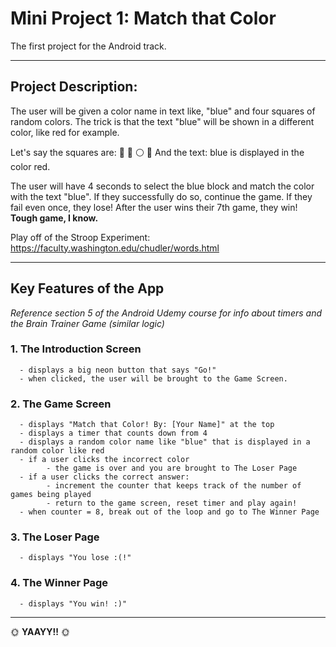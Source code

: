 # Mini Project 1: Match that Color
The first project for the Android track. 

---
## Project Description:

The user will be given a color name in text like, "blue" and four squares of random colors. The trick is that the text "blue" will be shown in a different color, like red for example. 

Let's say the squares are:  :large_blue_diamond: :red_circle: :white_circle: :large_orange_diamond:
And the text: blue is displayed in the color red. 

The user will have 4 seconds to select the blue block and match the color with the text "blue". If they successfully do so, continue the game. If they fail even once, they lose! After the user wins their 7th game, they win!  **Tough game, I know.**

Play off of the Stroop Experiment: https://faculty.washington.edu/chudler/words.html

---

## Key Features of the App
*Reference section 5 of the Android Udemy course for info about timers and the Brain Trainer Game (similar logic)*
### 1. The Introduction Screen
      - displays a big neon button that says "Go!"
      - when clicked, the user will be brought to the Game Screen.

### 2. The Game Screen 
      - displays "Match that Color! By: [Your Name]" at the top
      - displays a timer that counts down from 4
      - displays a random color name like "blue" that is displayed in a random color like red
      - if a user clicks the incorrect color
            - the game is over and you are brought to The Loser Page
      - if a user clicks the correct answer:
            - increment the counter that keeps track of the number of games being played
            - return to the game screen, reset timer and play again!
      - when counter = 8, break out of the loop and go to The Winner Page
          

### 3. The Loser Page
      
      - displays "You lose :(!"
      
### 4. The Winner Page
      
      - displays "You win! :)"
      
---
      
      
     

 :sun_with_face: **YAAYY!!** :sun_with_face:

